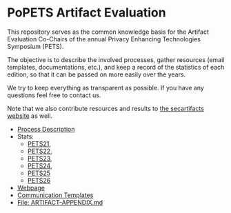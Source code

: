 # PoPETS Artifact Evaluation

This repository serves as the common knowledge basis for the Artifact Evaluation
Co-Chairs of the annual Privacy Enhancing Technologies Symposium (PETS).

The objective is to describe the involved processes, gather resources (email
templates, documentations, etc.), and keep a record of the statistics of each
edition, so that it can be passed on more easily over the years.

We try to keep everything as transparent as possible. If you have any questions
feel free to contact us.

Note that we also contribute resources and results to [the secartifacts
website](https://secartifacts.github.io/) as well.

- [Process Description](processdescription.md)
- Stats:
	- [PETS21](PETS2021/stats.md),
	- [PETS22](PETS2022/stats.md),
	- [PETS23](PETS2023/stats.md),
	- [PETS24](PETS2024/stats.md),
	- [PETS25](PETS2025/stats.md)
	- [PETS26](PETS2026/stats.md)
- [Webpage](PETS2026/webpage.md)
- [Communication Templates](PETS2026/communication-templates)
- [File: ARTIFACT-APPENDIX.md](PETS2026/ARTIFACT-APPENDIX.md)

